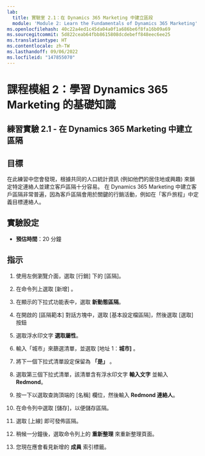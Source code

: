 ```yaml
---
lab:
  title: 實驗室 2.1：在 Dynamics 365 Marketing 中建立區段
  module: 'Module 2: Learn the Fundamentals of Dynamics 365 Marketing'
ms.openlocfilehash: 40c22a4ed1c45da04a0f1a686be6f8fa16b09a69
ms.sourcegitcommit: 5d822ceab64fbb8615808dcdebeff848eec6ee25
ms.translationtype: HT
ms.contentlocale: zh-TW
ms.lasthandoff: 09/06/2022
ms.locfileid: "147855070"
---
```

<a name="module-2-learn-the-fundamentals-of-dynamics-365-marketing"></a>課程模組 2：學習 Dynamics 365 Marketing 的基礎知識
========================

## <a name="practice-lab-21---create-a-segment-in-dynamics-365-marketing"></a>練習實驗 2.1 - 在 Dynamics 365 Marketing 中建立區隔

## <a name="objectives"></a>目標

在此練習中您會發現，根據共同的人口統計資訊 (例如他們的居住地或興趣) 來鎖定特定連絡人並建立客戶區隔十分容易。 在 Dynamics 365 Marketing 中建立客戶區隔非常普遍，因為客戶區隔會用於關鍵的行銷活動，例如在「客戶旅程」中定義目標連絡人。

## <a name="lab-setup"></a>實驗設定

  - **預估時間**：20 分鐘

## <a name="instructions"></a>指示


1. 使用左側瀏覽介面，選取 [行銷] 下的 [區隔]。  

2. 在命令列上選取 [新增] 。

3. 在顯示的下拉式功能表中，選取 **新動態區隔**。

4. 在開啟的 [區隔範本] 對話方塊中，選取 [基本設定檔區隔]，然後選取 [選取] 按鈕

5. 選取浮水印文字 **選取屬性**。

6. 輸入「城市」來篩選清單，並選取 [地址 1：**城市]** 。

7. 將下一個下拉式清單設定保留為 **「是」** 。 

8. 選取第三個下拉式清單，該清單含有浮水印文字 **輸入文字** 並輸入 **Redmond**。

9. 按一下以選取查詢頂端的 [名稱] 欄位，然後輸入 **Redmond 連絡人**。

10. 在命令列中選取 [儲存]，以便儲存區隔。

11. 選取 [上線] 即可發佈區隔。

12. 稍候一分鐘後，選取命令列上的 **重新整理** 來重新整理頁面。 

13. 您現在應會看見新增的 **成員** 索引標籤。 
